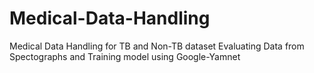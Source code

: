 # Medical-Data-Handling
Medical Data Handling for TB and Non-TB dataset 
Evaluating Data from Spectographs and Training model using Google-Yamnet
